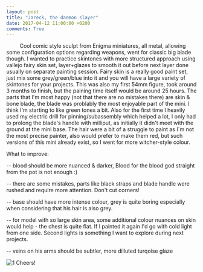 ```yaml
---
layout: post
title: "Jareck, the daemon slayer"
date: 2017-04-12 11:00:00 +0200
comments: True
---
```


&nbsp;&nbsp;&nbsp;&nbsp;&nbsp;&nbsp;&nbsp;&nbsp;
Cool comic style sculpt from Enigma miniatures, all metal, allowing some configuration options regarding weapons, went for classic big blade though.
I wanted to practice skintones with more structured approach using vallejo fairy skin set, layer+glazes to smooth it out before next layer done usually on separate painting session. Fairy skin is a really good paint set, just mix some grey/green/blue into it and you will have a large variety of skintones for your projects. This was also my first 54mm figure, took around 3 months to finish, but the paining time itself would be around 25 hours. The parts that I'm most happy (not that there are no mistakes there) are skin & bone blade, the blade was problably the most enjoyable part of the mini. I think I'm starting to like green tones a bit. Also for the first time I heavily used my electric drill for pinning/subassembly which helped a lot, I only had to prolong the blade's handle with milliput, as initially it didn't meet with the ground at the mini base. The hair were a bit of a struggle to paint as I`m not the most precise painter, also would prefer to make them red, but such versions of this mini already exist, so I went for more witcher-style colour.

What to improve:

-- blood should be more nuanced & darker, Blood for the blood god straight from the pot is not enough :)

-- there are some mistakes, parts like black straps and blade handle were rushed and require more attention. Don't cut corners!

-- base should have more intense colour, grey is quite boring especially when considering that his hair is also grey.

-- for model with so large skin area, some additional colour nuances on skin would help - the chest is quite flat. If I painted it again I'd go with cold light from one side. Second lights is something I want to explore during next projects.

-- veins on his arms should be subtler, more dilluted turqoise glaze

![1](http://drive.google.com/uc?export=view&id=id=1jT_3YeacxD1i1Oa7I9fAnS3rsSKwMt-1)
Cheers!
